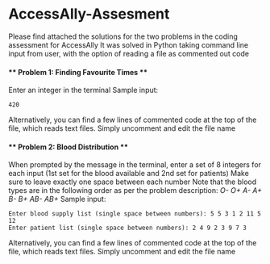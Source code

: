 # AccessAlly-Assesment
Please find attached the solutions for the two problems in the coding assessment for AccessAlly 
It was solved in Python taking command line input from user, with the option of reading a file as commented out code

#### ** Problem 1: Finding Favourite Times **
Enter an integer in the terminal
Sample input:
```
420
```
Alternatively, you can find a few lines of commented code at the top of the file, which reads text files. Simply uncomment and edit the file name


#### ** Problem 2: Blood Distribution ** 
When prompted by the message in the terminal, enter a set of 8 integers for each input (1st set for the blood available and 2nd set for patients)
Make sure to leave exactly one space between each number
Note that the blood types are in the following order as per the problem description: *O- O+ A- A+ B- B+ AB- AB+*
Sample input:
```
Enter blood supply list (single space between numbers): 5 5 3 1 2 11 5 12
Enter patient list (single space between numbers): 2 4 9 2 3 9 7 3
```
Alternatively, you can find a few lines of commented code at the top of the file, which reads text files. Simply uncomment and edit the file name
